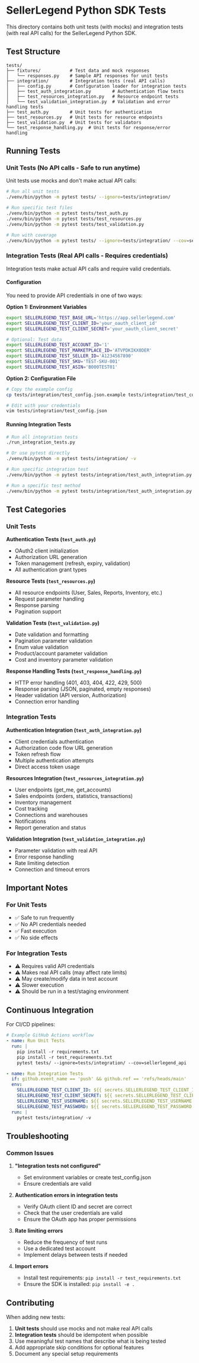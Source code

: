 # SellerLegend Python SDK Tests

This directory contains both unit tests (with mocks) and integration tests (with real API calls) for the SellerLegend Python SDK.

## Test Structure

```
tests/
├── fixtures/           # Test data and mock responses
│   └── responses.py    # Sample API responses for unit tests
├── integration/        # Integration tests (real API calls)
│   ├── config.py       # Configuration loader for integration tests
│   ├── test_auth_integration.py        # Authentication flow tests
│   ├── test_resources_integration.py   # Resource endpoint tests
│   └── test_validation_integration.py  # Validation and error handling tests
├── test_auth.py        # Unit tests for authentication
├── test_resources.py   # Unit tests for resource endpoints
├── test_validation.py  # Unit tests for validators
└── test_response_handling.py  # Unit tests for response/error handling
```

## Running Tests

### Unit Tests (No API calls - Safe to run anytime)

Unit tests use mocks and don't make actual API calls:

```bash
# Run all unit tests
./venv/bin/python -m pytest tests/ --ignore=tests/integration/

# Run specific test files
./venv/bin/python -m pytest tests/test_auth.py
./venv/bin/python -m pytest tests/test_resources.py
./venv/bin/python -m pytest tests/test_validation.py

# Run with coverage
./venv/bin/python -m pytest tests/ --ignore=tests/integration/ --cov=sellerlegend_api
```

### Integration Tests (Real API calls - Requires credentials)

Integration tests make actual API calls and require valid credentials.

#### Configuration

You need to provide API credentials in one of two ways:

**Option 1: Environment Variables**
```bash
export SELLERLEGEND_TEST_BASE_URL='https://app.sellerlegend.com'
export SELLERLEGEND_TEST_CLIENT_ID='your_oauth_client_id'
export SELLERLEGEND_TEST_CLIENT_SECRET='your_oauth_client_secret'

# Optional: Test data
export SELLERLEGEND_TEST_ACCOUNT_ID='1'
export SELLERLEGEND_TEST_MARKETPLACE_ID='ATVPDKIKX0DER'
export SELLERLEGEND_TEST_SELLER_ID='A1234567890'
export SELLERLEGEND_TEST_SKU='TEST-SKU-001'
export SELLERLEGEND_TEST_ASIN='B000TEST01'
```

**Option 2: Configuration File**
```bash
# Copy the example config
cp tests/integration/test_config.json.example tests/integration/test_config.json

# Edit with your credentials
vim tests/integration/test_config.json
```

#### Running Integration Tests

```bash
# Run all integration tests
./run_integration_tests.py

# Or use pytest directly
./venv/bin/python -m pytest tests/integration/ -v

# Run specific integration test
./venv/bin/python -m pytest tests/integration/test_auth_integration.py -v

# Run a specific test method
./venv/bin/python -m pytest tests/integration/test_auth_integration.py::TestAuthenticationIntegration::test_password_authentication -v
```

## Test Categories

### Unit Tests

**Authentication Tests (`test_auth.py`)**
- OAuth2 client initialization
- Authorization URL generation
- Token management (refresh, expiry, validation)
- All authentication grant types

**Resource Tests (`test_resources.py`)**
- All resource endpoints (User, Sales, Reports, Inventory, etc.)
- Request parameter handling
- Response parsing
- Pagination support

**Validation Tests (`test_validation.py`)**
- Date validation and formatting
- Pagination parameter validation
- Enum value validation
- Product/account parameter validation
- Cost and inventory parameter validation

**Response Handling Tests (`test_response_handling.py`)**
- HTTP error handling (401, 403, 404, 422, 429, 500)
- Response parsing (JSON, paginated, empty responses)
- Header validation (API version, Authorization)
- Connection error handling

### Integration Tests

**Authentication Integration (`test_auth_integration.py`)**
- Client credentials authentication
- Authorization code flow URL generation
- Token refresh flow
- Multiple authentication attempts
- Direct access token usage

**Resources Integration (`test_resources_integration.py`)**
- User endpoints (get_me, get_accounts)
- Sales endpoints (orders, statistics, transactions)
- Inventory management
- Cost tracking
- Connections and warehouses
- Notifications
- Report generation and status

**Validation Integration (`test_validation_integration.py`)**
- Parameter validation with real API
- Error response handling
- Rate limiting detection
- Connection and timeout errors

## Important Notes

### For Unit Tests
- ✅ Safe to run frequently
- ✅ No API credentials needed
- ✅ Fast execution
- ✅ No side effects

### For Integration Tests
- ⚠️ Requires valid API credentials
- ⚠️ Makes real API calls (may affect rate limits)
- ⚠️ May create/modify data in test account
- ⚠️ Slower execution
- ⚠️ Should be run in a test/staging environment

## Continuous Integration

For CI/CD pipelines:

```yaml
# Example GitHub Actions workflow
- name: Run Unit Tests
  run: |
    pip install -r requirements.txt
    pip install -r test_requirements.txt
    pytest tests/ --ignore=tests/integration/ --cov=sellerlegend_api

- name: Run Integration Tests
  if: github.event_name == 'push' && github.ref == 'refs/heads/main'
  env:
    SELLERLEGEND_TEST_CLIENT_ID: ${{ secrets.SELLERLEGEND_TEST_CLIENT_ID }}
    SELLERLEGEND_TEST_CLIENT_SECRET: ${{ secrets.SELLERLEGEND_TEST_CLIENT_SECRET }}
    SELLERLEGEND_TEST_USERNAME: ${{ secrets.SELLERLEGEND_TEST_USERNAME }}
    SELLERLEGEND_TEST_PASSWORD: ${{ secrets.SELLERLEGEND_TEST_PASSWORD }}
  run: |
    pytest tests/integration/ -v
```

## Troubleshooting

### Common Issues

1. **"Integration tests not configured"**
   - Set environment variables or create test_config.json
   - Ensure credentials are valid

2. **Authentication errors in integration tests**
   - Verify OAuth client ID and secret are correct
   - Check that the user credentials are valid
   - Ensure the OAuth app has proper permissions

3. **Rate limiting errors**
   - Reduce the frequency of test runs
   - Use a dedicated test account
   - Implement delays between tests if needed

4. **Import errors**
   - Install test requirements: `pip install -r test_requirements.txt`
   - Ensure the SDK is installed: `pip install -e .`

## Contributing

When adding new tests:

1. **Unit tests** should use mocks and not make real API calls
2. **Integration tests** should be idempotent when possible
3. Use meaningful test names that describe what is being tested
4. Add appropriate skip conditions for optional features
5. Document any special setup requirements